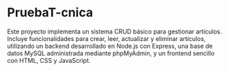 # PruebaT-cnica
Este proyecto implementa un sistema CRUD básico para gestionar artículos. Incluye funcionalidades para crear, leer, actualizar y eliminar artículos, utilizando un backend desarrollado en Node.js con Express, una base de datos MySQL administrada mediante phpMyAdmin, y un frontend sencillo con HTML, CSS y JavaScript.
